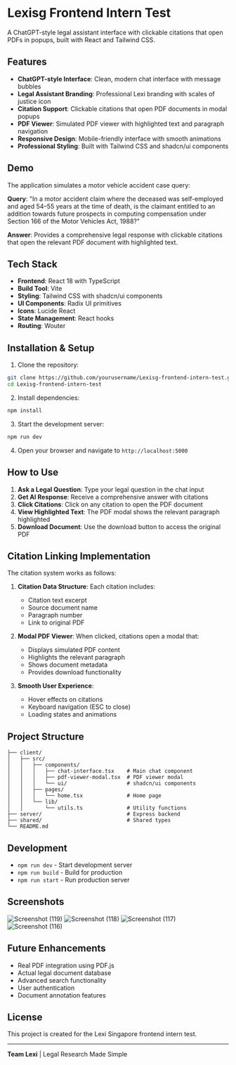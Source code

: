 # Lexisg Frontend Intern Test

A ChatGPT-style legal assistant interface with clickable citations that open PDFs in popups, built with React and Tailwind CSS.

## Features

- **ChatGPT-style Interface**: Clean, modern chat interface with message bubbles
- **Legal Assistant Branding**: Professional Lexi branding with scales of justice icon
- **Citation Support**: Clickable citations that open PDF documents in modal popups
- **PDF Viewer**: Simulated PDF viewer with highlighted text and paragraph navigation
- **Responsive Design**: Mobile-friendly interface with smooth animations
- **Professional Styling**: Built with Tailwind CSS and shadcn/ui components

## Demo

The application simulates a motor vehicle accident case query:

**Query**: "In a motor accident claim where the deceased was self-employed and aged 54–55 years at the time of death, is the claimant entitled to an addition towards future prospects in computing compensation under Section 166 of the Motor Vehicles Act, 1988?"

**Answer**: Provides a comprehensive legal response with clickable citations that open the relevant PDF document with highlighted text.

## Tech Stack

- **Frontend**: React 18 with TypeScript
- **Build Tool**: Vite
- **Styling**: Tailwind CSS with shadcn/ui components
- **UI Components**: Radix UI primitives
- **Icons**: Lucide React
- **State Management**: React hooks
- **Routing**: Wouter

## Installation & Setup

1. Clone the repository:
```bash
git clone https://github.com/yourusername/Lexisg-frontend-intern-test.git
cd Lexisg-frontend-intern-test
```

2. Install dependencies:
```bash
npm install
```

3. Start the development server:
```bash
npm run dev
```

4. Open your browser and navigate to `http://localhost:5000`

## How to Use

1. **Ask a Legal Question**: Type your legal question in the chat input
2. **Get AI Response**: Receive a comprehensive answer with citations
3. **Click Citations**: Click on any citation to open the PDF document
4. **View Highlighted Text**: The PDF modal shows the relevant paragraph highlighted
5. **Download Document**: Use the download button to access the original PDF

## Citation Linking Implementation

The citation system works as follows:

1. **Citation Data Structure**: Each citation includes:
   - Citation text excerpt
   - Source document name
   - Paragraph number
   - Link to original PDF

2. **Modal PDF Viewer**: When clicked, citations open a modal that:
   - Displays simulated PDF content
   - Highlights the relevant paragraph
   - Shows document metadata
   - Provides download functionality

3. **Smooth User Experience**: 
   - Hover effects on citations
   - Keyboard navigation (ESC to close)
   - Loading states and animations

## Project Structure

```
├── client/
│   ├── src/
│   │   ├── components/
│   │   │   ├── chat-interface.tsx    # Main chat component
│   │   │   ├── pdf-viewer-modal.tsx  # PDF viewer modal
│   │   │   └── ui/                   # shadcn/ui components
│   │   ├── pages/
│   │   │   └── home.tsx              # Home page
│   │   └── lib/
│   │       └── utils.ts              # Utility functions
├── server/                           # Express backend
├── shared/                           # Shared types
└── README.md
```

## Development

- `npm run dev` - Start development server
- `npm run build` - Build for production
- `npm run start` - Run production server

## Screenshots
![Screenshot (119)](https://github.com/user-attachments/assets/28feca01-17a1-4c7d-ac6a-ef0137600cf1)
![Screenshot (118)](https://github.com/user-attachments/assets/e695dafa-f3e9-4f96-95f7-ecedb981d7d2)
![Screenshot (117)](https://github.com/user-attachments/assets/843f9647-6d10-41cf-bb40-770626dfe55e)
![Screenshot (116)](https://github.com/user-attachments/assets/b146e95b-419e-4a0e-89cd-fbe8ba3bd139)

       


## Future Enhancements

- Real PDF integration using PDF.js
- Actual legal document database
- Advanced search functionality
- User authentication
- Document annotation features

## License

This project is created for the Lexi Singapore frontend intern test.

---

**Team Lexi** | Legal Research Made Simple
